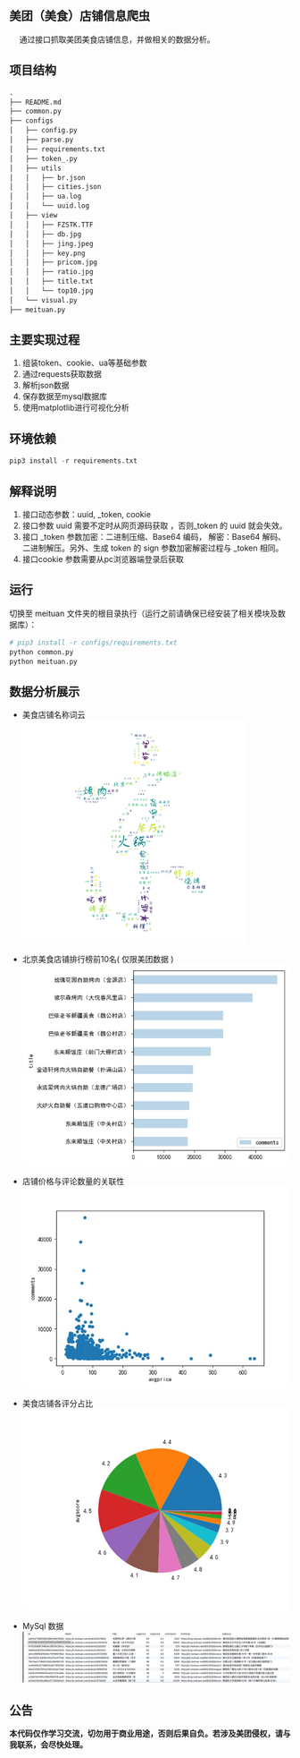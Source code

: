##  美团（美食）店铺信息爬虫

&emsp; 通过接口抓取美团美食店铺信息，并做相关的数据分析。

## 项目结构
```html
.
├── README.md
├── common.py
├── configs
│   ├── config.py
│   ├── parse.py
│   ├── requirements.txt
│   ├── token_.py
│   ├── utils
│   │   ├── br.json
│   │   ├── cities.json
│   │   ├── ua.log
│   │   └── uuid.log
│   ├── view
│   │   ├── FZSTK.TTF
│   │   ├── db.jpg
│   │   ├── jing.jpeg
│   │   ├── key.png
│   │   ├── pricom.jpg
│   │   ├── ratio.jpg
│   │   ├── title.txt
│   │   └── top10.jpg
│   └── visual.py
├── meituan.py
```

## 主要实现过程
1. 组装token、cookie、ua等基础参数
2. 通过requests获取数据
3. 解析json数据
4. 保存数据至mysql数据库
5. 使用matplotlib进行可视化分析

## 环境依赖

```python
pip3 install -r requirements.txt
```

## 解释说明

1.  接口动态参数：uuid,  _token, cookie
2.  接口参数 uuid 需要不定时从网页源码获取 ，否则_token 的 uuid 就会失效。
3.  接口 _token 参数加密：二进制压缩、Base64 编码， 解密：Base64 解码、二进制解压。另外、生成 token 的 sign 参数加密解密过程与 _token 相同。
4.  接口cookie 参数需要从pc浏览器端登录后获取

## 运行

切换至 meituan 文件夹的根目录执行（运行之前请确保已经安装了相关模块及数据库）：

```python
# pip3 install -r configs/requirements.txt
python common.py
python meituan.py
```

## 数据分析展示

- 美食店铺名称词云
  ![key](configs/view/key.png)

- 北京美食店铺排行榜前10名( 仅限美团数据 )
  ![top10](configs/view/top10.jpg)

- 店铺价格与评论数量的关联性
  ![top10](configs/view/pricom.jpg)

- 美食店铺各评分占比
  ![top10](configs/view/ratio.jpg)

- MySql 数据
  ![db](configs/view/db.jpg)
  
## 公告

**本代码仅作学习交流，切勿用于商业用途，否则后果自负。若涉及美团侵权，请与我联系，会尽快处理。**

